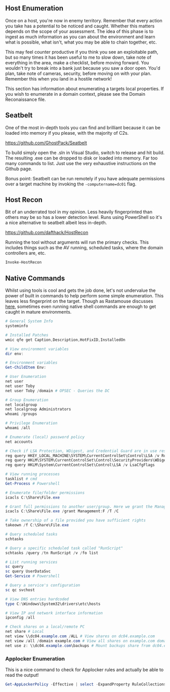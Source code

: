 ## Host Enumeration

Once on a host, you're now in enemy territory. Remember that every action you take has a potential to be noticed and caught. Whether this matters depends on the scope of your assessment. The idea of this phase is to ingest as much information as you can about the environment and learn what is possible, what isn't, what you may be able to chain together, etc. 

This may feel counter productive if you think you see an exploitable path, but so many times it has been useful to me to slow down, take note of everything in the area, make a checklist, before moving forward. You wouldn't try to break into a bank just because you saw a door open. You'd plan, take note of cameras, security, before moving on with your plan. Remember this when you land in a hostile network!

This section has information about enumerating a targets local properties. If you wish to enumerate in a domain context, please see the Domain Reconaissance file.

## Seatbelt

One of the most in-depth tools you can find and brilliant because it can be loaded into memory if you please, with the majority of C2s.

 https://github.com/GhostPack/Seatbelt 

To build simply open the .sln in Visual Studio, switch to release and hit build. The resulting .exe can be dropped to disk or loaded into memory. Far too many commands to list. Just use the very exhaustive instructions on the Github page. 

Bonus point: Seatbelt can be run remotely if you have adequate permissions over a target machine by invoking the `-computername=dc01` flag.

## Host Recon

Bit of an underrated tool in my opinion. Less heavily fingerprinted than others may be so has a lower detection level. Runs using PowerShell so it's a nice alternative to seatbelt albeit less in-depth.

 https://github.com/dafthack/HostRecon 

Running the tool without arguments will run the primary checks. This includes things such as the AV running, scheduled tasks, where the domain controllers are, etc.

```powershell
Invoke-HostRecon
```

## Native Commands

Whilst using tools is cool and gets the job done, let's not undervalue the power of built in commands to help perform some simple enumeration. This leaves less fingerprint on the target. Though as Rastamouse discusses [here](https://www.youtube.com/watch?v=qIbrozlf2wM&ab_channel=CyberV1s3r1on), sometimes even running native shell commands are enough to get caught in mature environments.

```powershell
# General System Info
systeminfo

# Installed Patches
wmic qfe get Caption,Description,HotFixID,InstalledOn

# View environment variables
dir env:

# Environment variables
Get-ChildItem Env: 

# User Enumeration
net user
net user Toby
net user Toby /domain # OPSEC - Queries the DC

# Group Enumeration
net localgroup
net localgroup Administrators
whoami /groups

# Privilege Enumeration
whoami /all

# Enumerate (local) password policy
net accounts

# Check if LSA Protection, WDigest, and Credential Guard are in use respectively
reg query HKEY_LOCAL_MACHINE\SYSTEM\CurrentControlSet\Control\LSA /v RunAsPPL
reg query HKLM\SYSTEM\CurrentControlSet\Control\SecurityProviders\WDigest /v UseLogonCredential
reg query HKLM\System\CurrentControlSet\Control\LSA /v LsaCfgFlags

# View running processes
tasklist # cmd
Get-Process # Powershell

# Enumerate file/folder permissions
icacls C:\Share\File.exe 

# Grant full permissions to another user/group. Here we grant the Management group full control over File.exe
icacls C:\Share\File.exe /grant Management:F /T /C

# Take ownership of a file provided you have sufficient rights
takeown /f C:\Share\File.exe

# Query scheduled tasks
schtasks 

# Query a specific scheduled task called "RunScript"
schtasks /query /tn RunScript /v /fo list

# List running services
sc query 
sc query UserDataSvc
Get-Service # Powershell

# Query a service's configuration 
sc qc svchost

# View DNS entries hardcoded
type C:\Windows\System32\drivers\etc\hosts

# View IP and network interface information
ipconfig /all

# Check shares on a local/remote PC
net share # Local
net view \\dc04.example.com /ALL # View shares on dc04.example.com
net view /all /domain example.com # View all shares on example.com domain
net use z: \\dc04.example.com\backups # Mount backups share from dc04.example.com locally (Type z: to enter it)
```

### Applocker Enumeration

This is a nice command to check for Applocker rules and actually be able to read the output!

```powershell
Get-AppLockerPolicy -Effective | select -ExpandProperty RuleCollections
```